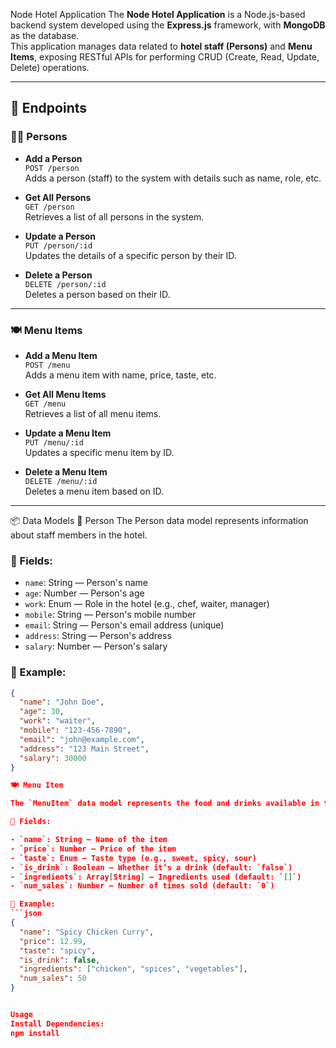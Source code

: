Node Hotel Application
The **Node Hotel Application** is a Node.js-based backend system developed using the **Express.js** framework, with **MongoDB** as the database.  
This application manages data related to **hotel staff (Persons)** and **Menu Items**, exposing RESTful APIs for performing CRUD (Create, Read, Update, Delete) operations.

---

## 📌 Endpoints

### 👨‍🍳 Persons

- **Add a Person**  
  `POST /person`  
  Adds a person (staff) to the system with details such as name, role, etc.

- **Get All Persons**  
  `GET /person`  
  Retrieves a list of all persons in the system.

- **Update a Person**  
  `PUT /person/:id`  
  Updates the details of a specific person by their ID.

- **Delete a Person**  
  `DELETE /person/:id`  
  Deletes a person based on their ID.

---

### 🍽️ Menu Items

- **Add a Menu Item**  
  `POST /menu`  
  Adds a menu item with name, price, taste, etc.

- **Get All Menu Items**  
  `GET /menu`  
  Retrieves a list of all menu items.

- **Update a Menu Item**  
  `PUT /menu/:id`  
  Updates a specific menu item by ID.

- **Delete a Menu Item**  
  `DELETE /menu/:id`  
  Deletes a menu item based on ID.

---

📦 Data Models
👤 Person
The Person data model represents information about staff members in the hotel.

### 🔑 Fields:

- `name`: String — Person's name  
- `age`: Number — Person's age  
- `work`: Enum — Role in the hotel (e.g., chef, waiter, manager)  
- `mobile`: String — Person's mobile number  
- `email`: String — Person's email address (unique)  
- `address`: String — Person's address  
- `salary`: Number — Person's salary  

### 📄 Example:
```json
{
  "name": "John Doe",
  "age": 30,
  "work": "waiter",
  "mobile": "123-456-7890",
  "email": "john@example.com",
  "address": "123 Main Street",
  "salary": 30000
}

🍽️ Menu Item

The `MenuItem` data model represents the food and drinks available in the hotel.

🔑 Fields:

- `name`: String — Name of the item  
- `price`: Number — Price of the item  
- `taste`: Enum — Taste type (e.g., sweet, spicy, sour)  
- `is_drink`: Boolean — Whether it’s a drink (default: `false`)  
- `ingredients`: Array[String] — Ingredients used (default: `[]`)  
- `num_sales`: Number — Number of times sold (default: `0`)  

🧪 Example:
```json
{
  "name": "Spicy Chicken Curry",
  "price": 12.99,   
  "taste": "spicy",
  "is_drink": false,
  "ingredients": ["chicken", "spices", "vegetables"],
  "num_sales": 50
}


Usage
Install Dependencies:
npm install
